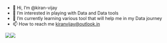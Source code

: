 - 👋 Hi, I’m @kiran-vijay
- 👀 I’m interested in playing with Data and Data tools
- 🌱 I’m currently learning various tool that will help me in my Data journey
- 📫 How to reach me kiranvijay@outlook.in

<!---
kiran-vijay/kiran-vijay is a ✨ special ✨ repository because its `README.md` (this file) appears on your GitHub profile.
You can click the Preview link to take a look at your changes.
--->
<img src="https://img.shields.io/badge/Microsoft-666666?style=for-the-badge&logo=microsoft&logoColor=white" /><img src="https://img.shields.io/badge/PowerBI-F2C811?style=for-the-badge&logo=Power%20BI&logoColor=white" /> 
